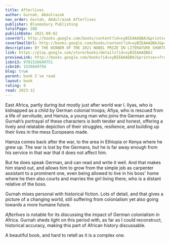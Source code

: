 ```yaml
---  
title: Afterlives  
author: Gurnah, Abdulrazak  
nav_order: Gurnah, Abdulrazak Afterlives  
publisher: Bloomsbury Publishing  
totalPage: 288  
publishDate: 2021-09-02  
coverUrl: http://books.google.com/books/content?id=xyBIEAAAQBAJ&printsec=frontcover&img=1&zoom=1&edge=curl&source=gbs_api  
coverSmallUrl: http://books.google.com/books/content?id=xyBIEAAAQBAJ&printsec=frontcover&img=1&zoom=5&edge=curl&source=gbs_api  
description: BY THE WINNER OF THE 2021 NOBEL PRIZE IN LITERATURE SHORTLISTED FOR THE 2021 ORWELL PRIZE FOR POLITICAL FICTION LONGLISTED FOR THE 2021 WALTER SCOTT PRIZE 'Riveting and heartbreaking ... A compelling novel, one that gathers close all those who were meant to be forgotten, and refuses their erasure' Maaza Mengiste, Guardian 'A brilliant and important book for our times, by a wondrous writer' Philippe Sands, New Statesman, Books of the Year _______________ While he was still a little boy, Ilyas was stolen from his parents by the German colonial troops. After years away, fighting in a war against his own people, he returns to his village to find his parents gone, and his sister Afiya given away. Another young man returns at the same time. Hamza was not stolen for the war, but sold into it; he has grown up at the right hand of an officer whose protection has marked him life. With nothing but the clothes on his back, he seeks only work and security – and the love of the beautiful Afiya. As fate knots these young people together, as they live and work and fall in love, the shadow of a new war on another continent lengthens and darkens, ready to snatch them up and carry them away... _______________ 'One of the world's most prominent postcolonial writers ... He has consistently and with great compassion penetrated the effects of colonialism in East Africa and its effects on the lives of uprooted and migrating individuals' Anders Olsson, chairman of the Nobel Committee 'In book after book, he guides us through seismic historic moments and devastating societal ruptures while gently outlining what it is that keeps those families, friendships and loving spaces intact, if not fully whole' Maaza Mengiste 'Rarely in a lifetime can you open a book and find that reading it encapsulates the enchanting qualities of a love affair ... One scarcely dares breathe while reading it for fear of breaking the enchantment' The Times  
link: https://play.google.com/store/books/details?id=xyBIEAAAQBAJ  
previewLink: http://books.google.com/books?id=xyBIEAAAQBAJ&printsec=frontcover&dq=gurnah&hl=&as_pt=BOOKS&cd=10&source=gbs_api  
isbn13: 9781526649751  
isbn10: 1526649756  
blog: true  
parent: book I've read  
layout: book  
rating: 9  
read: 2023-12  
---  
```

  
East Africa, partly during but mostly just after world war I.  Ilyas, who is kidnapped as a child by German colonial troops; Afiya, who is rescued from a life of servitude; and Hamza, a young man who joins the German army. Gurnah’s portrayal of these characters is both tender and honest, offering a lively and relatable depiction of their struggles, resilience, and building up their lives in the mess Europeans made.  
  
Hamza comes back after the war, to the area in Ethiopia or Kenya where he grew up. The war is lost by the Germans, but he is far away enough from his service in that war that it does not affect him.  
  
But he does speak German, and can read and write it well.  And that makes him stand out, and allows him to grow from the simple job as carpenter assistant to a prominent one, even being allowed to live in his boss' home where he then also courts and marries the girl living there, who is a distant relative of the boss.  
  
Gurnah mixes personal with historical fiction.  Lots of detail, and that gives a picture of a changing world, still suffering from colonialism yet also going towards a more humane future.  
  
*Afterlives* is notable for its discussing the impact of German colonialism in Africa. Gurnah sheds light on this period with, as far as I could reconstruct, historical accuracy, making this part of African history discussable.  
  
A beautiful book, and hard to retell as it is a complex one.  